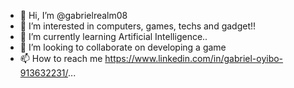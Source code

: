 - 👋 Hi, I’m @gabrielrealm08
- 👀 I’m interested in computers, games, techs and gadget!!
- 🌱 I’m currently learning Artificial Intelligence..
- 💞️ I’m looking to collaborate on developing a game
- 📫 How to reach me https://www.linkedin.com/in/gabriel-oyibo-913632231/...

<!---
gabrielrealm08/gabrielrealm08 is a ✨ special ✨ repository because its `README.md` (this file) appears on your GitHub profile.
You can click the Preview link to take a look at your changes.
--->
